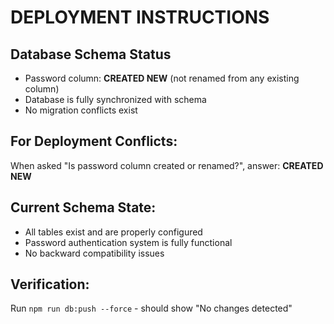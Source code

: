 # DEPLOYMENT INSTRUCTIONS

## Database Schema Status
- Password column: **CREATED NEW** (not renamed from any existing column)  
- Database is fully synchronized with schema
- No migration conflicts exist

## For Deployment Conflicts:
When asked "Is password column created or renamed?", answer: **CREATED NEW**

## Current Schema State:
- All tables exist and are properly configured
- Password authentication system is fully functional
- No backward compatibility issues

## Verification:
Run `npm run db:push --force` - should show "No changes detected"